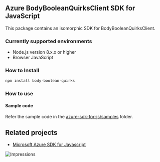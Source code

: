 ## Azure BodyBooleanQuirksClient SDK for JavaScript

This package contains an isomorphic SDK for BodyBooleanQuirksClient.

### Currently supported environments

- Node.js version 8.x.x or higher
- Browser JavaScript

### How to Install

```bash
npm install body-boolean-quirks
```

### How to use

#### Sample code

Refer the sample code in the [azure-sdk-for-js/samples](https://github.com/Azure/azure-sdk-for-js/tree/master/samples) folder.

## Related projects

- [Microsoft Azure SDK for Javascript](https://github.com/Azure/azure-sdk-for-js)


![Impressions](https://azure-sdk-impressions.azurewebsites.net/api/impressions/azure-sdk-for-js%2Fsdk%2Fcdn%2Farm-cdn%2FREADME.png)
